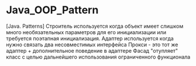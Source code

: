# Java_OOP_Pattern
[Java. Patterns]
Строитель используется когда объект имеет слишком много необязательных параметров для его инициализации или требуется поэтапная инициализация.
Адаптер используется когда нужно связать два несовместимых интерфейса
Прокси - это тот же адаптер + дополнительное поведение в адаптере
Фасад "отупляет" класс с целью дальнейшего использования ограниченного функционала 
